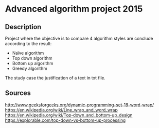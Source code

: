 # Advanced algorithm project 2015

## Description
Project where the objective is to compare 4 algorithm styles are conclude according to the result:
- Naïve algorithm
- Top down algorithm 
- Bottom up algorithm
- Greedy algorithm

The study case the justification of a text in txt file.

## Sources
http://www.geeksforgeeks.org/dynamic-programming-set-18-word-wrap/
https://en.wikipedia.org/wiki/Line_wrap_and_word_wrap
https://en.wikipedia.org/wiki/Top-down_and_bottom-up_design
https://explorable.com/top-down-vs-bottom-up-processing
